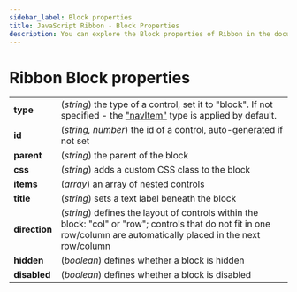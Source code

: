 ```yaml
---
sidebar_label: Block properties
title: JavaScript Ribbon - Block Properties 
description: You can explore the Block properties of Ribbon in the documentation of the DHTMLX JavaScript UI library. Browse developer guides and API reference, try out code examples and live demos, and download a free 30-day evaluation version of DHTMLX Suite 7.
---
```


# Ribbon Block properties

<table>
	<tbody>
        <tr>
			<td><b>type</b></td>
			<td>(<i>string</i>) the type of a control, set it to "block". If not specified - the <a href="../../navitem">"navItem"</a> type is applied by default.</td>
		</tr>
        <tr>
			<td><b>id</b></td>
			<td>(<i>string, number</i>) the id of a control, auto-generated if not set</td>
		</tr>
         <tr>
			<td><b>parent</b></td>
			<td>(<i>string</i>) the parent of the block</td>
		</tr>
        <tr>
			<td><b>css</b></td>
			<td>(<i>string</i>) adds a custom CSS class to the block</td>
		</tr>
        <tr>
			<td><b>items</b></td>
			<td>(<i>array</i>) an array of nested controls</td>
		</tr>
        <tr>
			<td><b>title</b></td>
			<td>(<i>string</i>) sets a text label beneath the block</td>
		</tr>
        <tr>
			<td><b>direction</b></td>
			<td>(<i>string</i>) defines the layout of controls within the block: "col" or "row"; controls that do not fit in one row/column are automatically placed in the next row/column</td>
		</tr>
        <tr>
			<td><b>hidden</b></td>
			<td>(<i>boolean</i>) defines whether a block is hidden</td>
		</tr>
		<tr>
			<td><b>disabled</b></td>
			<td>(<i>boolean</i>) defines whether a block is disabled</td>
		</tr>
    </tbody>
</table>
